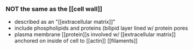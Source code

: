 ### NOT the same as the [[cell wall]]
- described as an "[[extracellular matrix]]"
- include phospholipids and proteins (bilipid layer lined w/ protein pores
- plasma membrane [[protein]]s involved w/ [[extracellular matrix]] anchored on inside of cell to [[actin]] [[filaments]]
